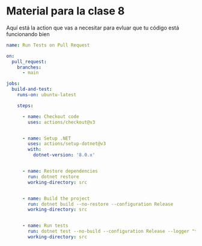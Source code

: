 # Material para la clase 8

Aquí está la action que vas a necesitar para evluar que tu código está funcionando bien

```yaml
name: Run Tests on Pull Request

on:
  pull_request:
    branches:
      - main 

jobs:
  build-and-test:
    runs-on: ubuntu-latest

    steps:

      - name: Checkout code
        uses: actions/checkout@v3


      - name: Setup .NET
        uses: actions/setup-dotnet@v3
        with:
          dotnet-version: '8.0.x'


      - name: Restore dependencies
        run: dotnet restore
        working-directory: src


      - name: Build the project
        run: dotnet build --no-restore --configuration Release
        working-directory: src


      - name: Run tests
        run: dotnet test --no-build --configuration Release --logger "trx;LogFileName=test-results.trx"
        working-directory: src
```
